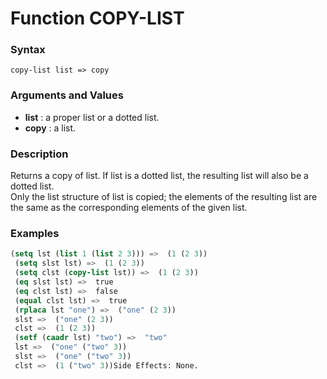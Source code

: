 <!-- Generated on 05/10/2020 by https://github.com/anto2oo/clhs-evolved -->

# Function COPY-LIST

### Syntax
`copy-list list => copy`  


### Arguments and Values
- **list** : a proper list or a dotted list.   
- **copy** : a list.   


### Description
Returns a copy of list. If list is a dotted list, the resulting list will also be a dotted list.  
Only the list structure of list is copied; the elements of the resulting list are the same as the corresponding elements of the given list.



### Examples
```lisp 
(setq lst (list 1 (list 2 3))) =>  (1 (2 3))
 (setq slst lst) =>  (1 (2 3))
 (setq clst (copy-list lst)) =>  (1 (2 3))
 (eq slst lst) =>  true
 (eq clst lst) =>  false
 (equal clst lst) =>  true
 (rplaca lst "one") =>  ("one" (2 3))
 slst =>  ("one" (2 3))
 clst =>  (1 (2 3))
 (setf (caadr lst) "two") =>  "two"
 lst =>  ("one" ("two" 3))
 slst =>  ("one" ("two" 3))
 clst =>  (1 ("two" 3))Side Effects: None.
```

